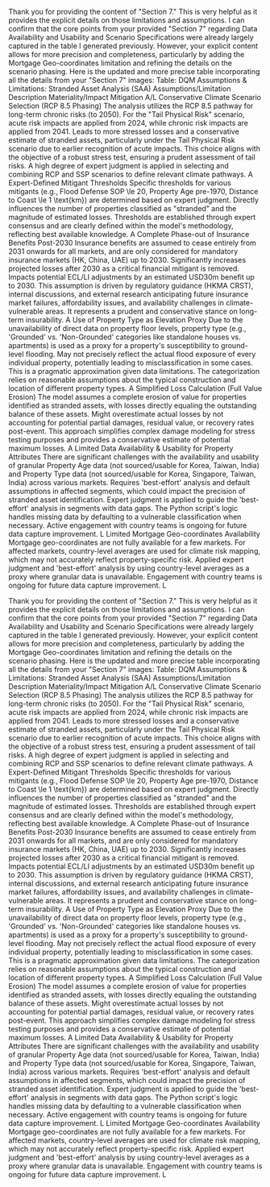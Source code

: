 Thank you for providing the content of "Section 7." This is very helpful as it provides the explicit details on those limitations and assumptions.
I can confirm that the core points from your provided "Section 7" regarding Data Availability and Usability and Scenario Specifications were already largely captured in the table I generated previously. However, your explicit content allows for more precision and completeness, particularly by adding the Mortgage Geo-coordinates limitation and refining the details on the scenario phasing.
Here is the updated and more precise table incorporating all the details from your "Section 7" images:
Table: DQM Assumptions & Limitations: Stranded Asset Analysis (SAA)
Assumptions/Limitation
Description
Materiality/Impact
Mitigation
A/L
Conservative Climate Scenario Selection (RCP 8.5 Phasing)
The analysis utilizes the RCP 8.5 pathway for long-term chronic risks (to 2050). For the "Tail Physical Risk" scenario, acute risk impacts are applied from 2024, while chronic risk impacts are applied from 2041.
Leads to more stressed losses and a conservative estimate of stranded assets, particularly under the Tail Physical Risk scenario due to earlier recognition of acute impacts.
This choice aligns with the objective of a robust stress test, ensuring a prudent assessment of tail risks. A high degree of expert judgment is applied in selecting and combining RCP and SSP scenarios to define relevant climate pathways.
A
Expert-Defined Mitigant Thresholds
Specific thresholds for various mitigants (e.g., Flood Defense SOP \le 20, Property Age pre-1970, Distance to Coast \le 1 \text{km}) are determined based on expert judgment.
Directly influences the number of properties classified as "stranded" and the magnitude of estimated losses.
Thresholds are established through expert consensus and are clearly defined within the model's methodology, reflecting best available knowledge.
A
Complete Phase-out of Insurance Benefits Post-2030
Insurance benefits are assumed to cease entirely from 2031 onwards for all markets, and are only considered for mandatory insurance markets (HK, China, UAE) up to 2030.
Significantly increases projected losses after 2030 as a critical financial mitigant is removed. Impacts potential ECL/LI adjustments by an estimated USD30m benefit up to 2030.
This assumption is driven by regulatory guidance (HKMA CRST), internal discussions, and external research anticipating future insurance market failures, affordability issues, and availability challenges in climate-vulnerable areas. It represents a prudent and conservative stance on long-term insurability.
A
Use of Property Type as Elevation Proxy
Due to the unavailability of direct data on property floor levels, property type (e.g., 'Grounded' vs. 'Non-Grounded' categories like standalone houses vs. apartments) is used as a proxy for a property's susceptibility to ground-level flooding.
May not precisely reflect the actual flood exposure of every individual property, potentially leading to misclassification in some cases.
This is a pragmatic approximation given data limitations. The categorization relies on reasonable assumptions about the typical construction and location of different property types.
A
Simplified Loss Calculation (Full Value Erosion)
The model assumes a complete erosion of value for properties identified as stranded assets, with losses directly equaling the outstanding balance of these assets.
Might overestimate actual losses by not accounting for potential partial damages, residual value, or recovery rates post-event.
This approach simplifies complex damage modeling for stress testing purposes and provides a conservative estimate of potential maximum losses.
A
Limited Data Availability & Usability for Property Attributes
There are significant challenges with the availability and usability of granular Property Age data (not sourced/usable for Korea, Taiwan, India) and Property Type data (not sourced/usable for Korea, Singapore, Taiwan, India) across various markets.
Requires 'best-effort' analysis and default assumptions in affected segments, which could impact the precision of stranded asset identification.
Expert judgment is applied to guide the 'best-effort' analysis in segments with data gaps. The Python script's logic handles missing data by defaulting to a vulnerable classification when necessary. Active engagement with country teams is ongoing for future data capture improvement.
L
Limited Mortgage Geo-coordinates Availability
Mortgage geo-coordinates are not fully available for a few markets.
For affected markets, country-level averages are used for climate risk mapping, which may not accurately reflect property-specific risk.
Applied expert judgment and 'best-effort' analysis by using country-level averages as a proxy where granular data is unavailable. Engagement with country teams is ongoing for future data capture improvement.
L




Thank you for providing the content of "Section 7." This is very helpful as it provides the explicit details on those limitations and assumptions.
I can confirm that the core points from your provided "Section 7" regarding Data Availability and Usability and Scenario Specifications were already largely captured in the table I generated previously. However, your explicit content allows for more precision and completeness, particularly by adding the Mortgage Geo-coordinates limitation and refining the details on the scenario phasing.
Here is the updated and more precise table incorporating all the details from your "Section 7" images:
Table: DQM Assumptions & Limitations: Stranded Asset Analysis (SAA)
Assumptions/Limitation
Description
Materiality/Impact
Mitigation
A/L
Conservative Climate Scenario Selection (RCP 8.5 Phasing)
The analysis utilizes the RCP 8.5 pathway for long-term chronic risks (to 2050). For the "Tail Physical Risk" scenario, acute risk impacts are applied from 2024, while chronic risk impacts are applied from 2041.
Leads to more stressed losses and a conservative estimate of stranded assets, particularly under the Tail Physical Risk scenario due to earlier recognition of acute impacts.
This choice aligns with the objective of a robust stress test, ensuring a prudent assessment of tail risks. A high degree of expert judgment is applied in selecting and combining RCP and SSP scenarios to define relevant climate pathways.
A
Expert-Defined Mitigant Thresholds
Specific thresholds for various mitigants (e.g., Flood Defense SOP \le 20, Property Age pre-1970, Distance to Coast \le 1 \text{km}) are determined based on expert judgment.
Directly influences the number of properties classified as "stranded" and the magnitude of estimated losses.
Thresholds are established through expert consensus and are clearly defined within the model's methodology, reflecting best available knowledge.
A
Complete Phase-out of Insurance Benefits Post-2030
Insurance benefits are assumed to cease entirely from 2031 onwards for all markets, and are only considered for mandatory insurance markets (HK, China, UAE) up to 2030.
Significantly increases projected losses after 2030 as a critical financial mitigant is removed. Impacts potential ECL/LI adjustments by an estimated USD30m benefit up to 2030.
This assumption is driven by regulatory guidance (HKMA CRST), internal discussions, and external research anticipating future insurance market failures, affordability issues, and availability challenges in climate-vulnerable areas. It represents a prudent and conservative stance on long-term insurability.
A
Use of Property Type as Elevation Proxy
Due to the unavailability of direct data on property floor levels, property type (e.g., 'Grounded' vs. 'Non-Grounded' categories like standalone houses vs. apartments) is used as a proxy for a property's susceptibility to ground-level flooding.
May not precisely reflect the actual flood exposure of every individual property, potentially leading to misclassification in some cases.
This is a pragmatic approximation given data limitations. The categorization relies on reasonable assumptions about the typical construction and location of different property types.
A
Simplified Loss Calculation (Full Value Erosion)
The model assumes a complete erosion of value for properties identified as stranded assets, with losses directly equaling the outstanding balance of these assets.
Might overestimate actual losses by not accounting for potential partial damages, residual value, or recovery rates post-event.
This approach simplifies complex damage modeling for stress testing purposes and provides a conservative estimate of potential maximum losses.
A
Limited Data Availability & Usability for Property Attributes
There are significant challenges with the availability and usability of granular Property Age data (not sourced/usable for Korea, Taiwan, India) and Property Type data (not sourced/usable for Korea, Singapore, Taiwan, India) across various markets.
Requires 'best-effort' analysis and default assumptions in affected segments, which could impact the precision of stranded asset identification.
Expert judgment is applied to guide the 'best-effort' analysis in segments with data gaps. The Python script's logic handles missing data by defaulting to a vulnerable classification when necessary. Active engagement with country teams is ongoing for future data capture improvement.
L
Limited Mortgage Geo-coordinates Availability
Mortgage geo-coordinates are not fully available for a few markets.
For affected markets, country-level averages are used for climate risk mapping, which may not accurately reflect property-specific risk.
Applied expert judgment and 'best-effort' analysis by using country-level averages as a proxy where granular data is unavailable. Engagement with country teams is ongoing for future data capture improvement.
L


